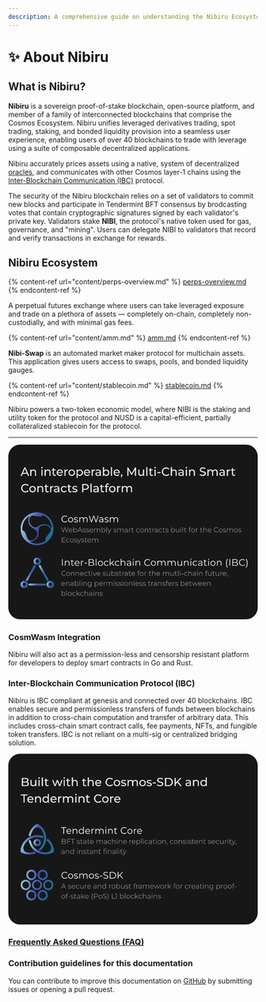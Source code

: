 ```yaml
---
description: A comprehensive guide on understanding the Nibiru Ecosystem.
---
```


# ✨ About Nibiru

## What is Nibiru?

**Nibiru** is a sovereign proof-of-stake blockchain, open-source platform, and member of a family of interconnected blockchains that comprise the Cosmos Ecosystem. 
Nibiru unifies leveraged derivatives trading, spot trading, staking, and bonded liquidity provision into a seamless user experience, enabling users of over 40 blockchains to trade with leverage using a suite of composable decentralized applications.

<!-- 
A core blockchain scaling challenge is meeting transaction demand without becoming prohibitively expensive for retail traders. The promise of a multi-chain future has drawn interest towards Cosmos as an infinitely scalable solution to this problem. However, the ecosystem currently lacks tools for investing with complex financial positions.
-->

Nibiru accurately prices assets using a native, system of decentralized [oracles](content/price-feed-oracles.md), and communicates with other Cosmos layer-1 chains using the [Inter-Blockchain Communication (IBC)](https://github.com/cosmos/ibc) protocol.

The security of the Nibiru blockchain relies on a set of validators to commit new blocks and participate in Tendermint BFT consensus by brodcasting votes that contain cryptographic signatures signed by each validator's private key. Validators stake **NIBI**, the protocol's native token used for gas, governance, and "mining". Users can delegate NIBI to validators that record and verify transactions in exchange for rewards.

## Nibiru Ecosystem &#x20;

{% content-ref url="content/perps-overview.md" %}
[perps-overview.md](content/perps-overview.md)
{% endcontent-ref %}

A perpetual futures exchange where users can take leveraged exposure and trade on a plethora of assets — completely on-chain, completely non-custodially, and with minimal gas fees.

{% content-ref url="content/amm.md" %}
[amm.md](content/amm.md)
{% endcontent-ref %}

**Nibi-Swap** is an automated market maker protocol for multichain assets. This application gives users access to swaps, pools, and bonded liquidity gauges.

{% content-ref url="content/stablecoin.md" %}
[stablecoin.md](content/stablecoin.md)
{% endcontent-ref %}

Nibiru powers a two-token economic model, where NIBI is the staking and utility token for the protocol and NUSD is a capital-efficient, partially collateralized stablecoin for the protocol.

---

![](.gitbook/assets/cosmwasm-ibc-box.svg)

###  CosmWasm Integration 

Nibiru will also act as a permission-less and censorship resistant platform for developers to deploy smart contracts in Go and Rust.

### Inter-Blockchain Communication Protocol (IBC)

Nibiru is IBC compliant at genesis and connected over 40 blockchains. IBC enables secure and permissionless transfers of funds between blockchains in addition to cross-chain computation and transfer of arbitrary data. This includes cross-chain smart contract calls, fee payments, NFTs, and fungible token transfers. IBC is not reliant on a multi-sig or centralized bridging solution.

![](<.gitbook/assets/cosmos-sdk-tendermint-box (1).svg>)

### [Frequently Asked Questions (FAQ)](learn-more/faq.md)

### Contribution guidelines for this documentation

You can contribute to improve this documentation on [GitHub](https://github.com/NibiruChain/docs) by submitting issues or opening a pull request.
